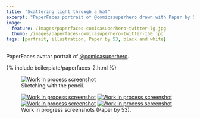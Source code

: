 ```yaml
---
title: "Scattering light through a hat"
excerpt: "PaperFaces portrait of @comicasuperhero drawn with Paper by 53 on an iPad."
image: 
  feature: /images/paperfaces-comicasuperhero-twitter-lg.jpg
  thumb: /images/paperfaces-comicasuperhero-twitter-150.jpg
tags: [portrait, illustration, Paper by 53, black and white]
---
```


PaperFaces avatar portrait of <a href="http://twitter.com/comicasuperhero">@comicasuperhero</a>.

{% include boilerplate/paperfaces-2.html %}

<figure>
	<a href="{{ site.url }}/images/paperfaces-comicasuperhero-process-1-lg.jpg"><img src="{{ site.url }}/images/paperfaces-comicasuperhero-process-1-750.jpg" alt="Work in process screenshot"></a>
	<figcaption>Sketching with the pencil.</figcaption>
</figure>

<figure class="half">
	<a href="{{ site.url }}/images/paperfaces-comicasuperhero-process-2-lg.jpg"><img src="{{ site.url }}/images/paperfaces-comicasuperhero-process-2-600.jpg" alt="Work in process screenshot"></a>
	<a href="{{ site.url }}/images/paperfaces-comicasuperhero-process-3-lg.jpg"><img src="{{ site.url }}/images/paperfaces-comicasuperhero-process-3-600.jpg" alt="Work in process screenshot"></a>
	<a href="{{ site.url }}/images/paperfaces-comicasuperhero-process-4-lg.jpg"><img src="{{ site.url }}/images/paperfaces-comicasuperhero-process-4-600.jpg" alt="Work in process screenshot"></a>
	<a href="{{ site.url }}/images/paperfaces-comicasuperhero-process-5-lg.jpg"><img src="{{ site.url }}/images/paperfaces-comicasuperhero-process-5-600.jpg" alt="Work in process screenshot"></a>
	<figcaption>Work in progress screenshots (Paper by 53).</figcaption>
</figure>